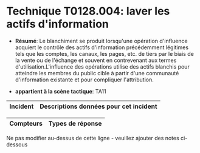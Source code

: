 # Technique T0128.004: laver les actifs d'information

* **Résumé**: Le blanchiment se produit lorsqu'une opération d'influence acquiert le contrôle des actifs d'information précédemment légitimes tels que les comptes, les canaux, les pages, etc. de tiers par le biais de la vente ou de l'échange et souvent en contrevenant aux termes d'utilisation.L'influence des opérations utilise des actifs blanchis pour atteindre les membres du public cible à partir d'une communauté d'information existante et pour compliquer l'attribution.

* **appartient à la scène tactique**: TA11


|Incident |Descriptions données pour cet incident |
|-------- |-------------------- |



|Compteurs |Types de réponse |
|-------- |-------------- |


Ne pas modifier au-dessus de cette ligne - veuillez ajouter des notes ci-dessous